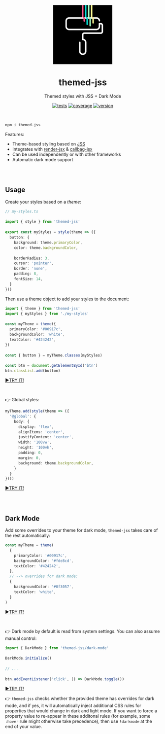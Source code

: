 <div align="center">

<img src="/themed-jss.svg" width="192">

<br>

# themed-jss

Themed styles with JSS + Dark Mode

[![tests](https://img.shields.io/github/workflow/status/loreanvictor/themed-jss/Test%20and%20Report%20Coverage?label=tests&logo=mocha&logoColor=green&style=flat-square)](https://github.com/loreanvictor/themed-jss/actions?query=workflow%3A%22Test+and+Report+Coverage%22)
[![coverage](https://img.shields.io/codecov/c/github/loreanvictor/themed-jss?logo=codecov&style=flat-square)](https://codecov.io/gh/loreanvictor/themed-jss)
[![version](https://img.shields.io/npm/v/themed-jss?logo=npm&style=flat-square)](https://www.npmjs.com/package/themed-jss)

</div>

<br>

```bash
npm i themed-jss
```

Features:
- Theme-based styling based on [JSS](https://cssinjs.org)
- Integrates with [render-jsx](https://github.com/loreanvictor/render-jsx) & [callbag-jsx](https://github.com/loreanvictor/callbag-jsx)
- Can be used independently or with other frameworks
- Automatic dark mode support

<br><br>

## Usage

Create your styles based on a _theme_:

```ts
// my-styles.ts

import { style } from 'themed-jss'

export const myStyles = style(theme => ({
  button: {
    background: theme.primaryColor,
    color: theme.backgroundColor,

    borderRadius: 3,
    cursor: 'pointer',
    border: 'none',
    padding: 8,
    fontSize: 14,
  }
}))
```
Then use a theme object to add your styles to the document:
```ts
import { theme } from 'themed-jss'
import { myStyles } from './my-styles'

const myTheme = theme({
  primaryColor: '#00917c',
  backgroundColor: 'white',
  textColor: '#424242',
})

const { button } = myTheme.classes(myStyles)

const btn = document.getElementById('btn')
btn.classList.add(button)
```
[►TRY IT!](https://stackblitz.com/edit/themed-jss-demo-1?file=my-styles.ts)

<br>

👉 Global styles:
```ts
myTheme.add(style(theme => ({
  '@global': {
    body: {
      display: 'flex',
      alignItems: 'center',
      justifyContent: 'center',
      width: '100vw',
      height: '100vh',
      padding: 0,
      margin: 0,
      background: theme.backgroundColor,
    }
  }
})))
```
[►TRY IT!](https://stackblitz.com/edit/themed-jss-demo-2?file=my-styles.ts)

<br><br>

## Dark Mode
Add some overrides to your theme for dark mode, `themed-jss` takes care of the rest automatically:
```ts
const myTheme = theme(
  {
    primaryColor: '#00917c',
    backgroundColor: '#fde8cd',
    textColor: '#424242',
  },
  // --> overrides for dark mode:
  {
    backgroundColor: '#0f3057',
    textColor: 'white',
  }
)
```
[►TRY IT!](https://stackblitz.com/edit/themed-jss-demo-3?file=my-styles.ts)

<br>

👉 Dark mode by default is read from system settings. You can also assume manual control:

```ts
import { DarkMode } from 'themed-jss/dark-mode'

DarkMode.initialize()

// ...

btn.addEventListener('click', () => DarkMode.toggle())
```
[►TRY IT!](https://stackblitz.com/edit/themed-jss-demo-3?file=my-styles.ts)
<br>

👉 `themed-jss` checks whether the provided theme has overrides for dark mode, and if yes, it will automatically inject
additional CSS rules for properties that would change in dark and light mode. If you want to force a property value to re-appear in these additonal rules (for example, some `:hover` rule might otherwise take precedence), then use `!darkmode` at the end of your value.
